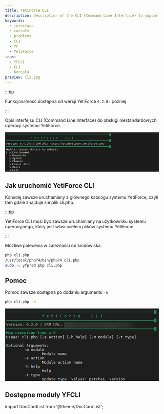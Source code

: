 ```yaml
---
title: YetiForce CLI
description: Description of the CLI (Command Line Interface) to support custom YetiForce operations
keywords:
  - interface
  - console
  - problems
  - CLI
  - YF
  - YetiForce
tags:
  - YFCLI
  - CLI
  - Konsola
preview: Cli.jpg
---
```


:::tip

Funkcjonalność dostępna od wersji YetiForce `6.2.0` i później

:::

Opis interfejsu CLI (Command Line Interface) do obsługi niestandardowych operacji systemu YetiForce.

![Eraser CLI](Cli.jpg)

## Jak uruchomić YetiForce CLI

Konsolę zawsze uruchamiany z głównego katalogu systemu YetiForce, czyli tam gdzie znajduje sie plik cli.php.

:::tip

YetiForce CLI musi być zawsze uruchamiany na użytkowniku systemu operacyjnego, który jest właścicielem plików systemu YetiForce.

:::

Możliwe polecenia w zależności od środowiska:

```bash
php cli.php
/usr/local/php74/bin/php74 cli.php
sudo -u yfprod php cli.php
```

## Pomoc

Pomoc zawsze dostępna po dodaniu argumentu `-h`

```bash
php cli.php -h
```

![Help CLI](Help.png)

## Dostępne moduły YFCLI

import DocCardList from '@theme/DocCardList';

<DocCardList />
